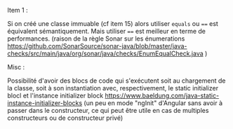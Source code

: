 Item 1 :

Si on créé une classe immuable (cf item 15) alors utiliser `equals` ou `==` est équivalent sémantiquement. Mais utiliser `==` est meilleur en terme de performances. 
(raison de la règle Sonar sur les énumerations https://github.com/SonarSource/sonar-java/blob/master/java-checks/src/main/java/org/sonar/java/checks/EnumEqualCheck.java )

Misc :

Possibilité d'avoir des blocs de code qui s'exécutent soit au chargement de la classe, soit à son instantiation avec, respectivement, le static initializer blocl et l'instance initializer block https://www.baeldung.com/java-static-instance-initializer-blocks (un peu en mode "ngInit" d'Angular sans avoir à passer dans le constructeur, ce qui peut être utile en cas de multiples constructeurs ou de constructeur privé)
